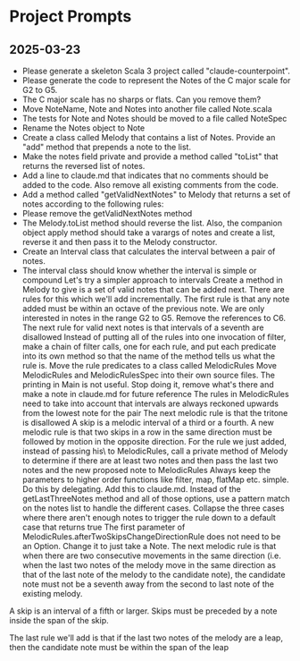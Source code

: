 # Project Prompts

## 2025-03-23

- Please generate a skeleton Scala 3 project called "claude-counterpoint".
- Please generate the code to represent the Notes of the C major scale for G2 to G5.
- The C major scale has no sharps or flats. Can you remove them?
- Move NoteName, Note and Notes into another file called Note.scala
- The tests for Note and Notes should be moved to a file called NoteSpec
- Rename the Notes object to Note
- Create a class called Melody that contains a list of Notes. Provide an "add" method that prepends a note to the list.
- Make the notes field private and provide a method called "toList" that returns the reversed list of notes.
- Add a line to claude.md that indicates that no comments should be added to the code. Also remove all existing comments from the code.
- Add a method called "getValidNextNotes" to Melody that returns a set of notes according to the following rules:
- Please remove the getValidNextNotes method
- The Melody.toList method should reverse the list. Also, the companion object apply method should take a varargs of notes and create a list, reverse it and then pass it to the Melody constructor.
- Create an Interval class that calculates the interval between a pair of notes.
- The interval class should know whether the interval is simple or compound
Let's try a simpler approach to intervals
Create a method in Melody to give is a set of valid notes that can be added next. There are rules for this which we'll add incrementally. The first rule is that any note added must be within an octave of the previous note.
We are only interested in notes in the range G2 to G5. Remove the references to C6.
The next rule for valid next notes is that intervals of a seventh are disallowed
Instead of putting all of the rules into one invocation of filter, make a chain of filter calls, one for each rule, and put each predicate into its own method so that the name of the method tells us what the rule is.
Move the rule predicates to a class called MelodicRules
Move MelodicRules and MelodicRulesSpec into their own source files.
The printing in Main is not useful. Stop doing it, remove what's there and make a note in claude.md for future reference
The rules in MelodicRules need to take into account that intervals are always reckoned upwards from the lowest note for the pair
The next melodic rule is that the tritone is disallowed
A skip is a melodic interval of a third or a fourth. A new melodic rule is that two skips in a row in the same direction must be followed by motion in the opposite direction.
For the rule we just added, instead of passing 	his\ to MelodicRules, call a private method of Melody to determine if there are at least two notes and then pass the last two notes and the new proposed note to MelodicRules
Always keep the parameters to higher order functions like filter, map, flatMap etc. simple. Do this by delegating. Add this to claude.md.
Instead of the getLastThreeNotes method and all of those options, use a pattern match on the notes list to handle the different cases.
Collapse the three cases where there aren't enough notes to trigger the rule down to a default case that returns true
The first parameter of MelodicRules.afterTwoSkipsChangeDirectionRule does not need to be an Option. Change it to just take a Note.
The next melodic rule is that when there are two consecutive movements in the same direction (i.e. when the last two notes of the melody move in the same direction as that of the last note of the melody to the candidate note), the candidate note must not be a seventh away from the second to last note of the existing melody.

A skip is an interval of a fifth or larger. Skips must be preceded by a note inside the span of the skip.

The last rule we'll add is that if the last two notes of the melody are a leap, then the candidate note must be within the span of the leap